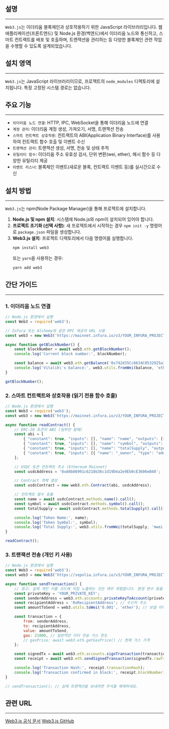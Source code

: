 ## 설명
---
`Web3.js`는 이더리움 블록체인과 상호작용하기 위한 JavaScript 라이브러리입니다. 웹 애플리케이션(프론트엔드) 및 Node.js 환경(백엔드)에서 이더리움 노드와 통신하고, 스마트 컨트랙트를 배포 및 호출하며, 트랜잭션을 관리하는 등 다양한 블록체인 관련 작업을 수행할 수 있도록 설계되었습니다.

## 설치 영역
---
`Web3.js`는 JavaScript 라이브러리이므로, 프로젝트의 `node_modules` 디렉토리에 설치됩니다. 특정 고정된 시스템 경로는 없습니다.

## 주요 기능
---
- `이더리움 노드 연결`: HTTP, IPC, WebSocket을 통해 이더리움 노드에 연결
- `계정 관리`: 이더리움 계정 생성, 가져오기, 서명, 트랜잭션 전송
- `스마트 컨트랙트 상호작용`: 컨트랙트의 ABI(Application Binary Interface)를 사용하여 컨트랙트 함수 호출 및 이벤트 수신
- `트랜잭션 관리`: 트랜잭션 생성, 서명, 전송 및 상태 추적
- `유틸리티 함수`: 이더리움 주소 유효성 검사, 단위 변환(wei, ether), 해시 함수 등 다양한 유틸리티 제공
- `이벤트 리스너`: 블록체인 이벤트(새로운 블록, 컨트랙트 이벤트 등)를 실시간으로 수신

## 설치 방법
---
`Web3.js`는 npm(Node Package Manager)을 통해 프로젝트에 설치합니다.

1.  **Node.js 및 npm 설치**: 시스템에 Node.js와 npm이 설치되어 있어야 합니다.
2.  **프로젝트 초기화 (선택 사항)**: 새 프로젝트에서 시작하는 경우 `npm init -y` 명령어로 `package.json` 파일을 생성합니다.
3.  **Web3.js 설치**: 프로젝트 디렉토리에서 다음 명령어를 실행합니다.
    ```sh
    npm install web3
    ```
    또는 `yarn`을 사용하는 경우:
    ```sh
    yarn add web3
    ```

## 간단 가이드
---
### 1. 이더리움 노드 연결
```javascript
// Node.js 환경에서 실행
const Web3 = require('web3');

// Infura 또는 Alchemy와 같은 RPC 제공자 URL 사용
const web3 = new Web3('https://mainnet.infura.io/v3/YOUR_INFURA_PROJECT_ID');

async function getBlockNumber() {
    const blockNumber = await web3.eth.getBlockNumber();
    console.log('Current block number:', blockNumber);

    const balance = await web3.eth.getBalance('0x742d35Cc6634C0532925a3b844Bc454e4438f44e'); // Vitalik Buterin의 주소
    console.log('Vitalik\'s balance:', web3.utils.fromWei(balance, 'ether'), 'ETH');
}

getBlockNumber();
```

### 2. 스마트 컨트랙트와 상호작용 (읽기 전용 함수 호출)
```javascript
// Node.js 환경에서 실행
const Web3 = require('web3');
const web3 = new Web3('https://mainnet.infura.io/v3/YOUR_INFURA_PROJECT_ID');

async function readContract() {
    // ERC-20 토큰의 ABI (일부만 발췌)
    const abi = [
        { "constant": true, "inputs": [], "name": "name", "outputs": [{ "name": "", "type": "string" }], "payable": false, "stateMutability": "view", "type": "function" },
        { "constant": true, "inputs": [], "name": "symbol", "outputs": [{ "name": "", "type": "string" }], "payable": false, "stateMutability": "view", "type": "function" },
        { "constant": true, "inputs": [], "name": "totalSupply", "outputs": [{ "name": "", "type": "uint256" }], "payable": false, "stateMutability": "view", "type": "function" },
        { "constant": true, "inputs": [{ "name": "_owner", "type": "address" }], "name": "balanceOf", "outputs": [{ "name": "balance", "type": "uint256" }], "payable": false, "stateMutability": "view", "type": "function" }
    ];

    // USDC 토큰 컨트랙트 주소 (Ethereum Mainnet)
    const usdcAddress = '0xA0b86991c6218b36c1d19D4a2e9Eb0cE3606eB48';

    // Contract 객체 생성
    const usdcContract = new web3.eth.Contract(abi, usdcAddress);

    // 컨트랙트 함수 호출
    const name = await usdcContract.methods.name().call();
    const symbol = await usdcContract.methods.symbol().call();
    const totalSupply = await usdcContract.methods.totalSupply().call();

    console.log('Token Name:', name);
    console.log('Token Symbol:', symbol);
    console.log('Total Supply:', web3.utils.fromWei(totalSupply, 'mwei')); // USDC는 6자리 소수점
}

readContract();
```

### 3. 트랜잭션 전송 (개인 키 사용)
```javascript
// Node.js 환경에서 실행
const Web3 = require('web3');
const web3 = new Web3('https://sepolia.infura.io/v3/YOUR_INFURA_PROJECT_ID'); // 테스트넷 사용 권장

async function sendTransaction() {
    // 경고: 실제 개인 키를 코드에 직접 노출하는 것은 매우 위험합니다. 환경 변수 등을 사용하세요.
    const privateKey = 'YOUR_PRIVATE_KEY'; 
    const senderAddress = web3.eth.accounts.privateKeyToAccount(privateKey).address;
    const recipientAddress = '0xRecipientAddress'; // 수신자 주소
    const amountToSend = web3.utils.toWei('0.001', 'ether'); // 보낼 이더리움 양 (wei 단위)

    const transaction = {
        from: senderAddress,
        to: recipientAddress,
        value: amountToSend,
        gas: 21000, // 일반적인 이더 전송 가스 한도
        // gasPrice: await web3.eth.getGasPrice() // 현재 가스 가격
    };

    const signedTx = await web3.eth.accounts.signTransaction(transaction, privateKey);
    const receipt = await web3.eth.sendSignedTransaction(signedTx.rawTransaction);

    console.log('Transaction Hash:', receipt.transactionHash);
    console.log('Transaction confirmed in block:', receipt.blockNumber);
}

// sendTransaction(); // 실제 트랜잭션을 보내려면 주석을 해제하세요.
```

## 관련 URL
---
[Web3.js 공식 문서](https://web3js.readthedocs.io/en/v1.x/)
[Web3.js GitHub](https://github.com/web3/web3.js)
